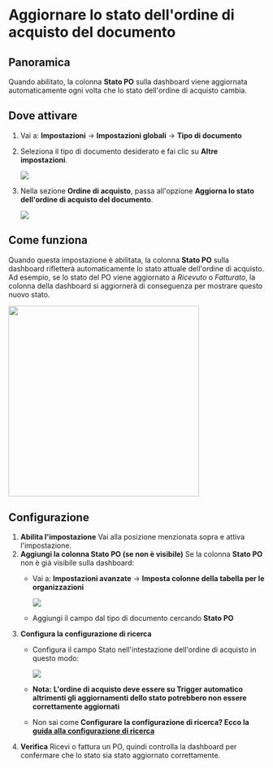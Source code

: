 # Aggiornare lo stato dell'ordine di acquisto del documento



## Panoramica

Quando abilitato, la colonna **Stato PO** sulla dashboard viene aggiornata automaticamente ogni volta che lo stato dell'ordine di acquisto cambia.

## Dove attivare

1. Vai a: **Impostazioni** → **Impostazioni globali** → **Tipo di documento**
2.  Seleziona il tipo di documento desiderato e fai clic su **Altre impostazioni**.

    ![](https://docs.docbits.com/~gitbook/image?url=https%3A%2F%2F578966019-files.gitbook.io%2F%7E%2Ffiles%2Fv0%2Fb%2Fgitbook-x-prod.appspot.com%2Fo%2Fspaces%252FT2n2w4uDCJvv7CJ5zrdk%252Fuploads%252Fsd3ebb3IETh7wNSA5flh%252Fimage.png%3Falt%3Dmedia%26token%3D6f1d286b-e006-4b23-9866-9ed37bf2bdaa\&width=768\&dpr=4\&quality=100\&sign=b0f0b121\&sv=2)
3.  Nella sezione **Ordine di acquisto**, passa all'opzione **Aggiorna lo stato dell'ordine di acquisto del documento**.

    ![](https://docs.docbits.com/~gitbook/image?url=https%3A%2F%2F578966019-files.gitbook.io%2F%7E%2Ffiles%2Fv0%2Fb%2Fgitbook-x-prod.appspot.com%2Fo%2Fspaces%252FT2n2w4uDCJvv7CJ5zrdk%252Fuploads%252FSsFkQ46Jd4tn0WGqNSjk%252Fimage.png%3Falt%3Dmedia%26token%3D51ee4f2d-76ae-42b4-a748-f0e9d340b329\&width=768\&dpr=4\&quality=100\&sign=e0f4b1af\&sv=2)

## Come funziona

Quando questa impostazione è abilitata, la colonna **Stato PO** sulla dashboard rifletterà automaticamente lo stato attuale dell'ordine di acquisto. Ad esempio, se lo stato del PO viene aggiornato a _Ricevuto_ o _Fatturato_, la colonna della dashboard si aggiornerà di conseguenza per mostrare questo nuovo stato.

<div align="left"><img src="https://docs.docbits.com/~gitbook/image?url=https%3A%2F%2F578966019-files.gitbook.io%2F%7E%2Ffiles%2Fv0%2Fb%2Fgitbook-x-prod.appspot.com%2Fo%2Fspaces%252FT2n2w4uDCJvv7CJ5zrdk%252Fuploads%252FmWZIOi5pqWyeagCfiXgy%252FStatus%2520on%2520Dashboard.jpg%3Falt%3Dmedia%26token%3D3aad59e7-d249-4f07-afa3-c68429128cec&#x26;width=768&#x26;dpr=4&#x26;quality=100&#x26;sign=6cde440e&#x26;sv=2" alt="" width="375"></div>

## Configurazione

1. **Abilita l'impostazione** Vai alla posizione menzionata sopra e attiva l'impostazione.
2. **Aggiungi la colonna Stato PO (se non è visibile)** Se la colonna **Stato PO** non è già visibile sulla dashboard:
   *   Vai a: **Impostazioni avanzate** → **Imposta colonne della tabella per le organizzazioni**

       ![](https://docs.docbits.com/~gitbook/image?url=https%3A%2F%2F578966019-files.gitbook.io%2F%7E%2Ffiles%2Fv0%2Fb%2Fgitbook-x-prod.appspot.com%2Fo%2Fspaces%252FT2n2w4uDCJvv7CJ5zrdk%252Fuploads%252Fn6GyECCtvUeKLYd6FkEH%252Fimage.png%3Falt%3Dmedia%26token%3Da023deba-748f-4140-bb33-17483c91f2cf\&width=768\&dpr=4\&quality=100\&sign=164eb544\&sv=2)
   * Aggiungi il campo dal tipo di documento cercando **Stato PO**
3. **Configura la configurazione di ricerca**
   *   Configura il campo Stato nell'intestazione dell'ordine di acquisto in questo modo:

       ![](https://docs.docbits.com/~gitbook/image?url=https%3A%2F%2F578966019-files.gitbook.io%2F%7E%2Ffiles%2Fv0%2Fb%2Fgitbook-x-prod.appspot.com%2Fo%2Fspaces%252FT2n2w4uDCJvv7CJ5zrdk%252Fuploads%252Folrh285NuJO787Udc80C%252Fimage.png%3Falt%3Dmedia%26token%3Def5abe46-fe94-4946-a893-66f7ca21322b\&width=768\&dpr=4\&quality=100\&sign=415e657e\&sv=2)
   * **Nota:** **L'ordine di acquisto deve essere su Trigger automatico altrimenti gli aggiornamenti dello stato potrebbero non essere correttamente aggiornati**
   * Non sai come **Configurare la configurazione di ricerca? Ecco la** [**guida alla configurazione di ricerca**](../../../../../setup/document-types/fuzzy-data-configuration-with-master-data.md)
4. **Verifica** Ricevi o fattura un PO, quindi controlla la dashboard per confermare che lo stato sia stato aggiornato correttamente.
